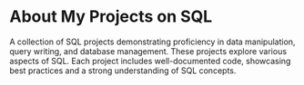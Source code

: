 # About My Projects on SQL
A collection of SQL projects demonstrating proficiency in data manipulation, query writing, and database management. These projects explore various aspects of SQL. Each project includes well-documented code, showcasing best practices and a strong understanding of SQL concepts.

